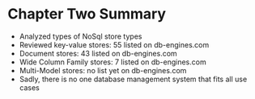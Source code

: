 # Chapter Two Summary #

* Analyzed types of NoSql store types
* Reviewed key-value stores: 55 listed on db-engines.com
* Document stores: 43 listed on db-engines.com 
* Wide Column Family stores: 7 listed on db-engines.com 
* Multi-Model stores: no list yet on db-engines.com
* Sadly, there is no one database management system that fits all use cases
